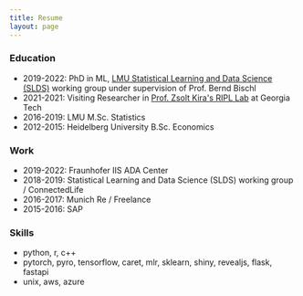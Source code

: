 ```yaml
---
title: Resume
layout: page
---
```


### Education

* 2019-2022: PhD in ML, [LMU Statistical Learning and Data Science (SLDS)](https://www.slds.stat.uni-muenchen.de/) working group under supervision of Prof. Bernd Bischl
* 2021-2021: Visiting Researcher in [Prof. Zsolt Kira's RIPL Lab](https://faculty.cc.gatech.edu/~zk15/) at Georgia Tech
* 2016-2019: LMU M.Sc. Statistics
* 2012-2015: Heidelberg University B.Sc. Economics

### Work

* 2019-2022: Fraunhofer IIS ADA Center
* 2018-2019: Statistical Learning and Data Science (SLDS) working group / ConnectedLife  
* 2016-2017: Munich Re / Freelance
* 2015-2016: SAP  

### Skills

* python, r, c++
* pytorch, pyro, tensorflow, caret, mlr, sklearn, shiny, revealjs, flask, fastapi
* unix, aws, azure


